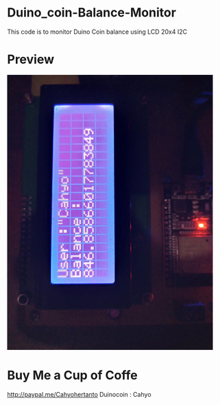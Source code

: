 # Duino_coin-Balance-Monitor

This code is to monitor Duino Coin balance using LCD 20x4 I2C

# Preview

<img src="https://github.com/Kecubunk/Duino_coin-Balance-Monitor/blob/main/image/IMG_20210917_201004_344.jpg" width="480"/>


# Buy Me  a Cup of Coffe
http://paypal.me/Cahyohertanto
Duinocoin : Cahyo
